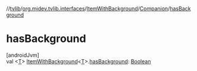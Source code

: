 //[tvlib](../../../../index.md)/[org.mjdev.tvlib.interfaces](../../index.md)/[ItemWithBackground](../index.md)/[Companion](index.md)/[hasBackground](has-background.md)

# hasBackground

[androidJvm]\
val &lt;[T](has-background.md)&gt; [ItemWithBackground](../index.md)&lt;[T](has-background.md)&gt;.[hasBackground](has-background.md): [Boolean](https://kotlinlang.org/api/latest/jvm/stdlib/kotlin/-boolean/index.html)
